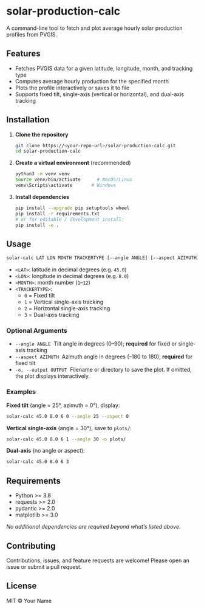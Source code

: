 # solar-production-calc

A command-line tool to fetch and plot average hourly solar production profiles from PVGIS.

## Features

- Fetches PVGIS data for a given latitude, longitude, month, and tracking type
- Computes average hourly production for the specified month
- Plots the profile interactively or saves it to file
- Supports fixed tilt, single-axis (vertical or horizontal), and dual-axis tracking

## Installation

1. **Clone the repository**
   ```bash
   git clone https://<your-repo-url>/solar-production-calc.git
   cd solar-production-calc
   ```

2. **Create a virtual environment** (recommended)
   ```bash
   python3 -m venv venv
   source venv/bin/activate      # macOS/Linux
   venv\Scripts\activate       # Windows
   ```

3. **Install dependencies**
   ```bash
   pip install --upgrade pip setuptools wheel
   pip install -r requirements.txt
   # or for editable / development install:
   pip install -e .
   ```

## Usage

```bash
solar-calc LAT LON MONTH TRACKERTYPE [--angle ANGLE] [--aspect AZIMUTH] [-o OUTPUT]
```

- `<LAT>`: latitude in decimal degrees (e.g. `45.0`)
- `<LON>`: longitude in decimal degrees (e.g. `8.0`)
- `<MONTH>`: month number (`1`–`12`)
- `<TRACKERTYPE>`:
  - `0` = Fixed tilt
  - `1` = Vertical single-axis tracking
  - `2` = Horizontal single-axis tracking
  - `3` = Dual-axis tracking

### Optional Arguments

- `--angle ANGLE`  Tilt angle in degrees (0–90); **required** for fixed or single-axis tracking
- `--aspect AZIMUTH`  Azimuth angle in degrees (–180 to 180); **required** for fixed tilt
- `-o, --output OUTPUT`  Filename or directory to save the plot. If omitted, the plot displays interactively.

### Examples

**Fixed tilt** (angle = 25°, azimuth = 0°), display:
```bash
solar-calc 45.0 8.0 6 0 --angle 25 --aspect 0
```

**Vertical single-axis** (angle = 30°), save to `plots/`:
```bash
solar-calc 45.0 8.0 6 1 --angle 30 -o plots/
```

**Dual-axis** (no angle or aspect):
```bash
solar-calc 45.0 8.0 6 3
```

## Requirements

- Python >= 3.8
- requests >= 2.0
- pydantic >= 2.0
- matplotlib >= 3.0

_No additional dependencies are required beyond what’s listed above._

## Contributing

Contributions, issues, and feature requests are welcome! Please open an issue or submit a pull request.

## License

MIT © Your Name
